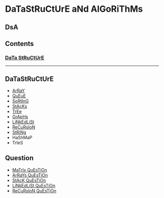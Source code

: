 # DaTaStRuCtUrE aNd AlGoRiThMs
## DsA
##  Contents
###    [DaTa StRuCtUrE](https://github.com/Divyanshu050303/DataStructure_And_Algorithms)

---
##    DaTaStRuCtUrE


- [ArRaY](https://github.com/Divyanshu050303/DataStructure_And_Algorithms/tree/master/src/Arrays)
- [QuEuE](https://github.com/Divyanshu050303/DataStructure_And_Algorithms/tree/master/src/Queue_)
- [SoRtInG](https://github.com/Divyanshu050303/DataStructure_And_Algorithms/tree/master/src/Sorting)
- [StAcKs](https://github.com/Divyanshu050303/DataStructure_And_Algorithms/tree/master/src/Stacks)
- [TrEe](https://github.com/Divyanshu050303/DataStructure_And_Algorithms/tree/master/src/Tree)
- [GrApHs](https://github.com/Divyanshu050303/DataStructure_And_Algorithms/tree/master/src/graph)
- [LiNkEdLiSt](https://github.com/Divyanshu050303/DataStructure_And_Algorithms/tree/master/src/linkedList)
- [ReCuRsIoN](https://github.com/Divyanshu050303/DataStructure_And_Algorithms/tree/master/src/recursion)
- [StRiNg](https://github.com/Divyanshu050303/DataStructure_And_Algorithms/tree/master/src/string)
- HaShMaP
- TrIeS



## Question
- [MaTrIx QuEsTiOn](https://github.com/Divyanshu050303/DataStructure_And_Algorithms/tree/master/src/Arrays/matrix)
- [ArRaYs QuEsTiOn](https://github.com/Divyanshu050303/DataStructure_And_Algorithms/tree/master/src/Arrays/question)
- [StAcK QuEsTiOn](https://github.com/Divyanshu050303/DataStructure_And_Algorithms/tree/master/src/Stacks)
- [LiNkEdLiSt QuEsTiOn](https://github.com/Divyanshu050303/DataStructure_And_Algorithms/tree/master/src/linkedList/question)
- [ReCuRsIoN QuEsTiOn](https://github.com/Divyanshu050303/DataStructure_And_Algorithms/tree/master/src/recursion)


